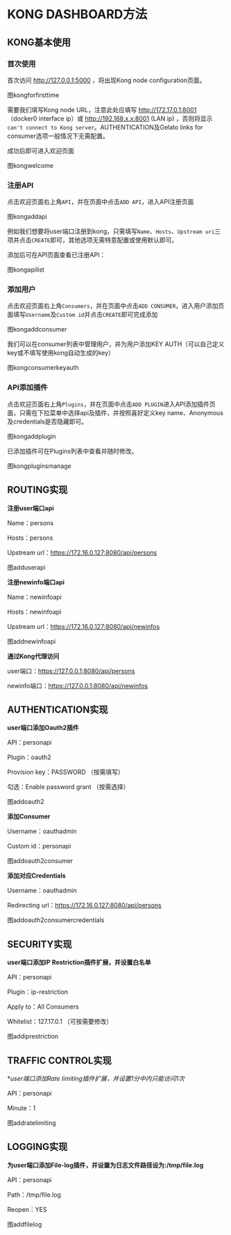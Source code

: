 # KONG DASHBOARD方法

## KONG基本使用

### 首次使用

首次访问 http://127.0.0.1:5000 ，将出现Kong node configuration页面。

图kongforfirsttime

需要我们填写Kong node URL，注意此处应填写 http://172.17.0.1:8001 （docker0 interface ip）或 http://192.168.x.x:8001 (LAN ip) ，否则将显示`can't connect to Kong server`。AUTHENTICATION及Gelato links for consumer选项一般情况下无需配置。

成功后即可进入欢迎页面

图kongwelcome

### 注册API

点击欢迎页面右上角`API`，并在页面中点击`ADD API`，进入API注册页面

图kongaddapi

例如我们想要将user端口注册到kong，只需填写`Name`、`Hosts`、`Upstream uri`三项并点击`CREATE`即可，其他选项无需特意配置或使用默认即可。

添加后可在API页面查看已注册API：

图kongapilist

### 添加用户

点击欢迎页面右上角`Consumers`，并在页面中点击`ADD CONSUMER`，进入用户添加页面填写`Username`及`Custom id`并点击`CREATE`即可完成添加

图kongaddconsumer

我们可以在consumer列表中管理用户，并为用户添加KEY AUTH（可以自己定义key或不填写使用kong自动生成的key）

图kongconsumerkeyauth

### API添加插件

点击欢迎页面右上角`Plugins`，并在页面中点击`ADD PLUGIN`进入API添加插件页面，只需在下拉菜单中选择api及插件，并按照喜好定义key name、Anonymous及credentials是否隐藏即可。

图kongaddplugin

已添加插件可在Plugins列表中查看并随时修改。

图kongpluginsmanage

## ROUTING实现

**注册user端口api**

Name：persons

Hosts：persons

Upstream url：https://172.16.0.127:8080/api/persons

图adduserapi

**注册newinfo端口api**

Name：newinfoapi

Hosts：newinfoapi

Upstream url：https://172.16.0.127:8080/api/newinfos

图addnewinfoapi

**通过Kong代理访问**

user端口：https://127.0.0.1:8080/api/persons

newinfo端口：https://127.0.0.1:8080/api/newinfos

## <a name="AUTHENTICATION"></a>AUTHENTICATION实现

**user端口添加Oauth2插件**

API：personapi

Plugin：oauth2

Provision key：PASSWORD （按需填写）

勾选：Enable password grant （按需选择）

图addoauth2

**添加Consumer**

Username：oauthadmin

Custom id：personapi

图addoauth2consumer

**添加对应Credentials**

Username：oauthadmin

Redirecting url：https://172.16.0.127:8080/api/persons

图addoauth2consumercredentials

## <a name="SECURITY"></a>SECURITY实现

**user端口添加IP Restriction插件扩展，并设置白名单**

API：personapi

Plugin：ip-restriction

Apply to：All Consumers

Whitelist：127.17.0.1 （可按需要修改）

图addiprestriction

## <a name="TRAFFICCONTROL"></a>TRAFFIC CONTROL实现

**user端口添加Rate limiting插件扩展，并设置1分中内只能访问1次*

API：personapi

Minute：1

图addratelimiting

## <a name="LOGGING"></a>LOGGING实现

**为user端口添加File-log插件，并设置为日志文件路径设为:/tmp/file.log**

API：personapi

Path：/tmp/file.log

Reopen：YES

图addfilelog
